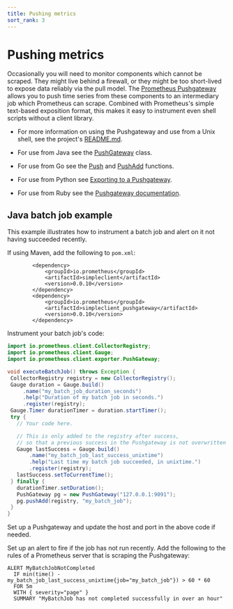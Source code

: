 ```yaml
---
title: Pushing metrics
sort_rank: 3
---
```


# Pushing metrics

Occasionally you will need to monitor components which cannot be scraped. They
might live behind a firewall, or they might be too short-lived to expose data
reliably via the pull model. The
[Prometheus Pushgateway](https://github.com/prometheus/pushgateway) allows you to push
time series from these components to an intermediary job which Prometheus can
scrape. Combined with Prometheus's simple text-based exposition format, this
makes it easy to instrument even shell scripts without a client library.

 * For more information on using the Pushgateway and use from a Unix shell, see the project's
[README.md](https://github.com/prometheus/pushgateway/blob/master/README.md).

 * For use from Java see the
[PushGateway](http://prometheus.github.io/client_java/io/prometheus/client/exporter/PushGateway.html)
class.

 * For use from Go see the [Push](http://godoc.org/github.com/prometheus/client_golang/prometheus#Push) and [PushAdd](http://godoc.org/github.com/prometheus/client_golang/prometheus#PushAdd) functions.

 * For use from Python see [Exporting to a Pushgateway](https://github.com/prometheus/client_python#exporting-to-a-pushgateway).

 * For use from Ruby see the [Pushgateway documentation](https://github.com/prometheus/client_ruby#pushgateway).

## Java batch job example

This example illustrates how to instrument a batch job and alert on it not having succeeded recently.

If using Maven, add the following to `pom.xml`:

```
        <dependency>
            <groupId>io.prometheus</groupId>
            <artifactId>simpleclient</artifactId>
            <version>0.0.10</version>
        </dependency>
        <dependency>
            <groupId>io.prometheus</groupId>
            <artifactId>simpleclient_pushgateway</artifactId>
            <version>0.0.10</version>
        </dependency>
```


Instrument your batch job's code:

```java
import io.prometheus.client.CollectorRegistry;
import io.prometheus.client.Gauge;
import io.prometheus.client.exporter.PushGateway;

void executeBatchJob() throws Exception {
 CollectorRegistry registry = new CollectorRegistry();
 Gauge duration = Gauge.build()
     .name("my_batch_job_duration_seconds")
     .help("Duration of my batch job in seconds.")
     .register(registry);
 Gauge.Timer durationTimer = duration.startTimer();
 try {
   // Your code here.

   // This is only added to the registry after success,
   // so that a previous success in the Pushgateway is not overwritten on failure.
   Gauge lastSuccess = Gauge.build()
       .name("my_batch_job_last_success_unixtime")
       .help("Last time my batch job succeeded, in unixtime.")
       .register(registry);
   lastSuccess.setToCurrentTime();
 } finally {
   durationTimer.setDuration();
   PushGateway pg = new PushGateway("127.0.0.1:9091");
   pg.pushAdd(registry, "my_batch_job");
 }
}
```

Set up a Pushgateway and update the host and port in the above code if needed.

Set up an alert to fire if the job has not run recently. Add the following to
the rules of a Prometheus server that is scraping the Pushgateway:

```
ALERT MyBatchJobNotCompleted
  IF min(time() - my_batch_job_last_success_unixtime{job="my_batch_job"}) > 60 * 60
  FOR 5m
  WITH { severity="page" }
  SUMMARY "MyBatchJob has not completed successfully in over an hour"
```
